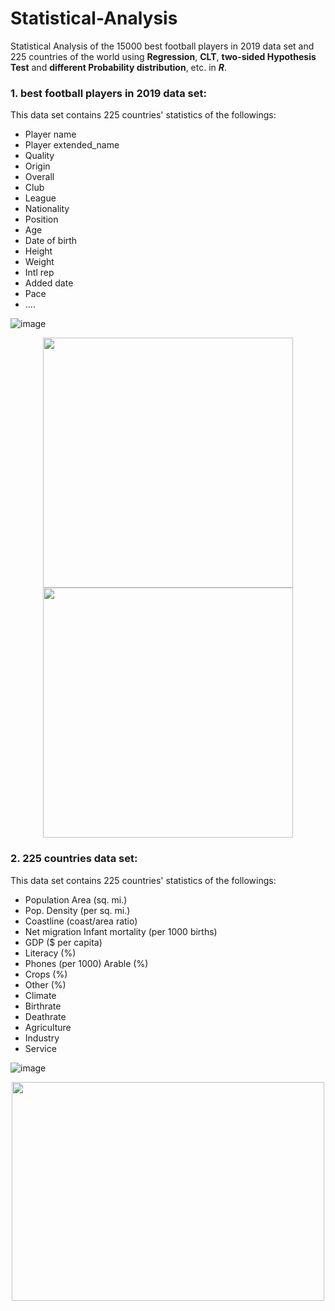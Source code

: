 # Statistical-Analysis
Statistical Analysis of the 15000 best football players in 2019 data set and 225 countries of the world using **Regression**, **CLT**, **two-sided Hypothesis Test** and **different Probability distribution**, etc. in ***R***.

### 1. best football players in 2019 data set:
This data set contains 225 countries' statistics of the followings:

- Player name	
- Player extended_name	
- Quality		
- Origin	
- Overall	
- Club	
- League	
- Nationality	
- Position	
- Age	
- Date of birth	
- Height	
- Weight	
- Intl rep	
- Added date	
- Pace	
- ....

![image](https://user-images.githubusercontent.com/40741680/125449260-4323ea74-59c0-4082-b1e4-919d3ed26662.png)

<p align="center">
  
<img src="https://github.com/niushamir/Statistical-Analysis/blob/main/15000%20best%20football%20players/Outputs/Regression%20of%20height%20%26%20drib%20composure.png" width="400" height="400">
 
 <img src="https://github.com/niushamir/Statistical-Analysis/blob/main/15000%20best%20football%20players/Outputs/CDF%20of%20ages.png" width="400" height="400">
 </p>



 ### 2. 225 countries data set:
This data set contains 225 countries' statistics of the followings:

- Population Area (sq. mi.)	
- Pop. Density (per sq. mi.)	
- Coastline (coast/area ratio)	
- Net migration	Infant mortality (per 1000 births)	
- GDP ($ per capita)	
- Literacy (%)	
- Phones (per 1000)	Arable (%)	
- Crops (%)	
- Other (%)	
- Climate	
- Birthrate	
- Deathrate	
- Agriculture	
- Industry	
- Service

![image](https://user-images.githubusercontent.com/40741680/125448268-2349d68e-14ae-426a-a94a-0ee7ddc056a7.png)

<p align="center">
  
<img src="https://github.com/niushamir/Statistical-Analysis/blob/main/225%20countries/Outputs/QQplot.jpg" width="500" height="350">
 </p>




